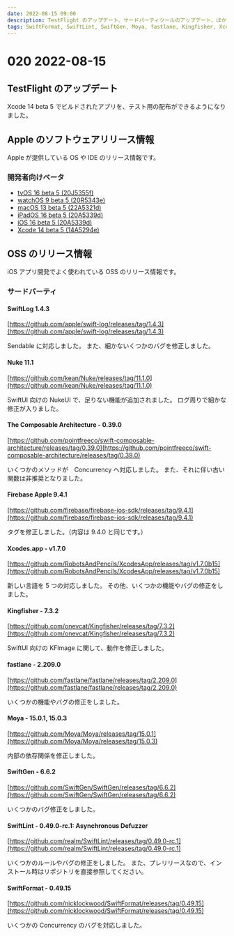 ```yaml
---
date: 2022-08-15 09:00
description: TestFlight のアップデート、サードパーティツールのアップデート、ほか
tags: SwiftFormat, SwiftLint, SwiftGen, Moya, fastlane, Kingfisher, Xcodes.app, Firebase, TCA, Nuke, SwiftLog, ios, ipados, macos, tvos, watchos, xcode
---
```

# 020 2022-08-15

## TestFlight のアップデート

Xcode 14 beta 5 でビルドされたアプリを、テスト用の配布ができるようになりました。

## Apple のソフトウェアリリース情報

Apple が提供している OS や IDE のリリース情報です。

### 開発者向けベータ

- [tvOS 16 beta 5 (20J5355f)](https://developer.apple.com/news/releases/?id=08082022e)
- [watchOS 9 beta 5 (20R5343e)](https://developer.apple.com/news/releases/?id=08082022f)
- [macOS 13 beta 5 (22A5321d)](https://developer.apple.com/news/releases/?id=08082022d)
- [iPadOS 16 beta 5 (20A5339d)](https://developer.apple.com/news/releases/?id=08082022c)
- [iOS 16 beta 5 (20A5339d)](https://developer.apple.com/news/releases/?id=08082022b)
- [Xcode 14 beta 5 (14A5294e)](https://developer.apple.com/news/releases/?id=08082022a)

## OSS のリリース情報

iOS アプリ開発でよく使われている OSS のリリース情報です。

### サードパーティ

#### SwiftLog 1.4.3

[https://github.com/apple/swift-log/releases/tag/1.4.3](https://github.com/apple/swift-log/releases/tag/1.4.3)

Sendable に対応しました。
また、細かないくつかのバグを修正しました。

#### Nuke 11.1

[https://github.com/kean/Nuke/releases/tag/11.1.0](https://github.com/kean/Nuke/releases/tag/11.1.0)

SwiftUI 向けの NukeUI で、足りない機能が追加されました。
ログ周りで細かな修正が入りました。

#### The Composable Architecture - 0.39.0

[https://github.com/pointfreeco/swift-composable-architecture/releases/tag/0.39.0](https://github.com/pointfreeco/swift-composable-architecture/releases/tag/0.39.0)

いくつかのメソッドが　Concurrency へ対応しました。
また、それに伴い古い関数は非推奨となりました。


#### Firebase Apple 9.4.1

[https://github.com/firebase/firebase-ios-sdk/releases/tag/9.4.1](https://github.com/firebase/firebase-ios-sdk/releases/tag/9.4.1)

タグを修正しました。（内容は 9.4.0 と同じです。）

#### Xcodes.app - v1.7.0

[https://github.com/RobotsAndPencils/XcodesApp/releases/tag/v1.7.0b15](https://github.com/RobotsAndPencils/XcodesApp/releases/tag/v1.7.0b15)

新しい言語を 5 つの対応しました。
その他、いくつかの機能やバグの修正をしました。

#### Kingfisher - 7.3.2

[https://github.com/onevcat/Kingfisher/releases/tag/7.3.2](https://github.com/onevcat/Kingfisher/releases/tag/7.3.2)

SwiftUI 向けの KFImage に関して、動作を修正しました。


#### fastlane - 2.209.0

[https://github.com/fastlane/fastlane/releases/tag/2.209.0](https://github.com/fastlane/fastlane/releases/tag/2.209.0)

いくつかの機能やバグの修正をしました。

#### Moya - 15.0.1, 15.0.3

[https://github.com/Moya/Moya/releases/tag/15.0.1](https://github.com/Moya/Moya/releases/tag/15.0.3)

内部の依存関係を修正しました。

#### SwiftGen - 6.6.2

[https://github.com/SwiftGen/SwiftGen/releases/tag/6.6.2](https://github.com/SwiftGen/SwiftGen/releases/tag/6.6.2)

いくつかのバグ修正をしました。

#### SwiftLint - 0.49.0-rc.1: Asynchronous Defuzzer

[https://github.com/realm/SwiftLint/releases/tag/0.49.0-rc.1](https://github.com/realm/SwiftLint/releases/tag/0.49.0-rc.1)

いくつかのルールやバグの修正をしました。
また、プレリリースなので、インストール時はリポジトリを直接参照してください。

#### SwiftFormat - 0.49.15

[https://github.com/nicklockwood/SwiftFormat/releases/tag/0.49.15](https://github.com/nicklockwood/SwiftFormat/releases/tag/0.49.15)

いくつかの Concurrency のバグを対応しました。